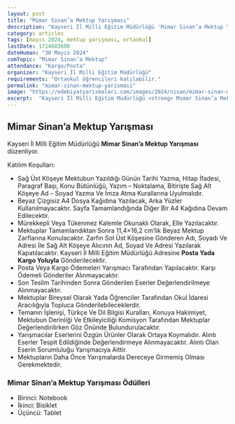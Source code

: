 ```yaml
---
layout: post
title: "Mimar Sinan’a Mektup Yarışması"
description: "Kayseri İl Milli Eğitim Müdürlüğü 'Mimar Sinan’a Mektup Yarışması' düzenliyor."
category: articles
tags: [mayıs 2024, mektup yarışması, ortaokul]
lastDate: 1714683600
dateHuman: "30 Mayıs 2024"
comTopic: "Mimar Sinan’a Mektup"
attendance: "Kargo/Posta"
organizer: "Kayseri İl Milli Eğitim Müdürlüğü"
requirements: "Ortaokul öğrencileri katılabilir."
permalink: "mimar-sinan-mektup-yarismasi"
image: "https://edebiyatyarismalari.com/images/2024/nisan/mimar-sinan-mektup-yarismasi.jpg"
excerpt:  "Kayseri İl Milli Eğitim Müdürlüğü <strong> Mimar Sinan’a Mektup Yarışması </strong> düzenliyor."
---
```


## Mimar Sinan’a Mektup Yarışması
Kayseri İl Milli Eğitim Müdürlüğü **Mimar Sinan’a Mektup Yarışması** düzenliyor.  

Katılım Koşulları:
- Sağ Üst Köşeye Mektubun Yazıldığı Günün Tarihi Yazma, Hitap İfadesi, Paragraf Başı, Konu Bütünlüğü, Yazım – Noktalama, Bitirişte Sağ Alt Köşeye Ad – Soyad Yazma Ve İmza Atma Kurallarına Uyulmalıdır.
- Beyaz Çizgisiz A4 Dosya Kağıdına Yazılacak, Arka Yüzler Kullanılmayacaktır. Sayfa Tamamlandığında Diğer Bir A4 Kağıdına Devam Edilecektir.
- Mürekkepli Veya Tükenmez Kalemle Okunaklı Olarak, Elle Yazılacaktır.
- Mektuplar Tamamlandıktan Sonra 11,4×16,2 cm’lik Beyaz Mektup Zarflarına Konulacaktır. Zarfın Sol Üst Köşesine Gönderen Adı, Soyadı Ve Adresi İle Sağ Alt Köşeye Alıcının Ad, Soyad Ve Adresi Yazılarak Kapatılacaktır. Kayseri İl Milli Eğitim Müdürlüğü Adresine **Posta Yada Kargo Yoluyla** Gönderilecektir.
- Posta Veya Kargo Ödemeleri Yarışmacı Tarafından Yapılacaktır. Karşı Ödemeli Gönderiler Alınmayacaktır.
- Son Teslim Tarihinden Sonra Gönderilen Eserler Değerlendirilmeye Alınmayacaktır.
- Mektuplar Bireysel Olarak Yada Öğrenciler Tarafından Okul İdaresi Aracılığıyla Topluca Gönderilebileceklerdir.
- Temanın İşlenişi, Türkçe Ve Dil Bilgisi Kuralları, Konuya Hakimiyet, Mektubun Derinliği Ve Etkileyiciliği Komisyon Tarafından Mektuplar Değerlendirilirken Göz Önünde Bulundurulacaktır.
- Yarışmacılar Eserlerini Özgün Ürünler Olarak Ortaya Koymalıdır. Alıntı Eserler Tespit Edildiğinde Değerlendirmeye Alınmayacaktır. Alıntı Olan Eserin Sorumluluğu Yarışmacıya Aittir.
- Mektupların Daha Önce Yarışmalarda Dereceye Girmemiş Olması Gerekmektedir.


### Mimar Sinan’a Mektup Yarışması Ödülleri
- Birinci: Notebook
- İkinci: Bisiklet
- Üçüncü: Tablet